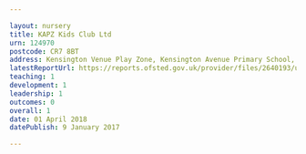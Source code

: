 ```yaml
---

layout: nursery
title: KAPZ Kids Club Ltd
urn: 124970
postcode: CR7 8BT
address: Kensington Venue Play Zone, Kensington Avenue Primary School, Kensington Avenue, Thornton Heath, Surrey, CR7 8BT
latestReportUrl: https://reports.ofsted.gov.uk/provider/files/2640193/urn/124970.pdf
teaching: 1
development: 1
leadership: 1
outcomes: 0
overall: 1
date: 01 April 2018 
datePublish: 9 January 2017

---
```

